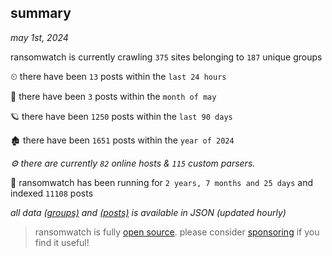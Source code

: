 
## summary
_may 1st, 2024_

ransomwatch is currently crawling `375` sites belonging to `187` unique groups

⏲ there have been `13` posts within the `last 24 hours`

🦈 there have been `3` posts within the `month of may`

🪐 there have been `1250` posts within the `last 90 days`

🏚 there have been `1651` posts within the `year of 2024`

_⚙️ there are currently `82` online hosts & `115` custom parsers._

🦕 ransomwatch has been running for `2 years, 7 months and 25 days` and indexed `11108` posts

_all data  [(groups)](http://ransomwhat.telemetry.ltd/groups) and [(posts)](http://ransomwhat.telemetry.ltd/posts) is available in JSON (updated hourly)_

> ransomwatch is fully [open source](https://github.com/joshhighet/ransomwatch#ransomwatch--). please consider [sponsoring](https://github.com/sponsors/joshhighet) if you find it useful!
